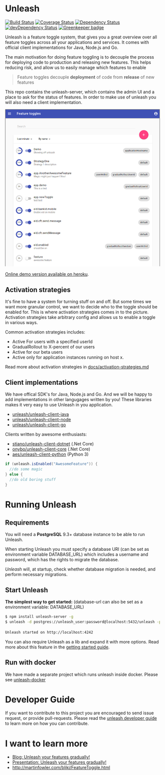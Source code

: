 # Unleash

[![Build Status](https://travis-ci.org/Unleash/unleash.svg?branch=master)](https://travis-ci.org/Unleash/unleash)
[![Coverage Status](https://coveralls.io/repos/github/Unleash/unleash/badge.svg?branch=master)](https://coveralls.io/github/Unleash/unleash?branch=master)
[![Dependency Status](https://david-dm.org/Unleash/unleash.svg)](https://david-dm.org/Unleash/unleash)
[![devDependency Status](https://david-dm.org/Unleash/unleash/dev-status.svg)](https://david-dm.org/Unleash/unleash?type=dev)
[![Greenkeeper badge](https://badges.greenkeeper.io/Unleash/unleash.svg)](https://greenkeeper.io/)

Unleash is a feature toggle system, that gives you a great overview over all feature toggles across 
all your applications and services. It comes with official client implementations for Java, Node.js and Go.

The main motivation for doing feature toggling is to decouple the process for deploying code to production 
and releasing new features. This helps reducing risk, and allow us to easily manage which features to enable

> Feature toggles decouple **deployment** of code from **release** of new features

This repo contains the unleash-server, which contains the admin UI and a place to ask for the status of features. 
In order to make use of unleash you will also need a client implementation.

<img src="https://github.com/Unleash/unleash/raw/master/docs/assets/dashboard.png" alt="Unleash UI" width="600" />

[Online demo version available on heroku](https://unleash.herokuapp.com/#/features).

## Activation strategies
It's fine to have a system for turning stuff on and off. But some times we want more granular control, 
we want to decide who to the toggle should be enabled for. This is where activation strategies comes in to 
the picture. Activation strategies take arbitrary config and allows us to enable a toggle in various ways.

Common activation strategies includes:
- Active For users with a specified userId
- GradualRollout to X-percent of our users
- Active for our beta users
- Active only for application instances running on host x. 

Read more about activation strategies in [docs/activation-strategies.md](./docs/activation-strategies.md)

## Client implementations
We have offical SDK's for Java, Node.js and Go. And we will be happy to add implementations in other langugages written by you! These libraries makes it very easy to use Unleash in you application.

- [unleash/unleash-client-java](https://github.com/unleash/unleash-client-java)
- [unleash/unleash-client-node](https://github.com/unleash/unleash-client-node)
- [unleash/unleash-client-go](https://github.com/unleash/unleash-client-go)

Clients written by awesome enthusiasts: 
- [stiano/unleash-client-dotnet](https://github.com/stiano/unleash-client-dotnet) (.Net Core)
- [onybo/unleash-client-core](https://github.com/onybo/unleash-client-core) (.Net Core)
- [aes/unleash-client-python](https://github.com/aes/unleash-client-python) (Python 3)


```java
if (unleash.isEnabled("AwesomeFeature")) {
  //do some magic
} else {
  //do old boring stuff
}
```


# Running Unleash 

## Requirements

You will need a __PostgreSQL__ 9.3+ database instance to be able to run Unleash.

When starting Unleash you must specify a database URI (can be set as environment variable DATABASE_URL) 
which includes a username and password, which has the rights to migrate the database.

_Unleash_ will, at startup, check whether database migration is needed, and perform necessary migrations.

## Start Unleash 

**The simplest way to get started:**
(database-url can also be set as a environment variable: DATABASE_URL)

```bash
$ npm install unleash-server -g
$ unleash -d postgres://unleash_user:password@localhost:5432/unleash -p 4242

Unleash started on http://localhost:4242
```

You can also require Unleash as a lib and expand it with more options. Read more about this feature in the [getting started guide](./docs/getting-started.md). 

## Run with docker
We have made a separate project which runs unleash inside docker. Please see [unleash-docker](https://github.com/Unleash/unleash-docker)

# Developer Guide
If you want to contribute to this project you are encouraged to send issue request, or provide pull-requests. 
Please read the [unleash developer guide](./docs/developer-guide.md) to learn more on how you can contribute. 

# I want to learn more
- [Blog: Unleash your features gradually!](http://bytes.schibsted.com/unleash-features-gradually/)
- [Presentation: Unleash your features gradually!](http://ivarconr.github.io/feature-toggles-presentation/sch-dev-lunch-2017/#1)
- http://martinfowler.com/bliki/FeatureToggle.html
